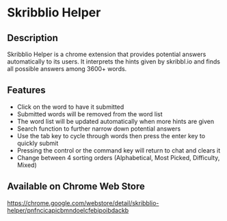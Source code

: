 # Skribblio Helper

## Description
Skribblio Helper is a chrome extension that provides potential answers automatically to its users. It interprets the hints given by skribbl.io and finds all possible answers among 3600+ words.

## Features
- Click on the word to have it submitted
- Submitted words will be removed from the word list
- The word list will be updated automatically when more hints are given
- Search function to further narrow down potential answers
- Use the tab key to cycle through words then press the enter key to quickly submit
- Pressing the control or the command key will return to chat and clears it
- Change between 4 sorting orders (Alphabetical, Most Picked, Difficulty, Mixed)

## Available on Chrome Web Store
https://chrome.google.com/webstore/detail/skribblio-helper/pnfncicapicbmndoelcfebipoibdackb
